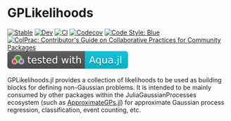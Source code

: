# GPLikelihoods

[![Stable](https://img.shields.io/badge/docs-stable-blue.svg)](https://JuliaGaussianProcesses.github.io/GPLikelihoods.jl/stable)
[![Dev](https://img.shields.io/badge/docs-dev-blue.svg)](https://JuliaGaussianProcesses.github.io/GPLikelihoods.jl/dev)
[![CI](https://github.com/JuliaGaussianProcesses/GPLikelihoods.jl/actions/workflows/CI.yml/badge.svg)](https://github.com/JuliaGaussianProcesses/GPLikelihoods.jl/actions/workflows/CI.yml)
[![Codecov](https://codecov.io/gh/JuliaGaussianProcesses/GPLikelihoods.jl/branch/master/graph/badge.svg)](https://codecov.io/gh/JuliaGaussianProcesses/GPLikelihoods.jl)
[![Code Style: Blue](https://img.shields.io/badge/code%20style-blue-4495d1.svg)](https://github.com/invenia/BlueStyle)
[![ColPrac: Contributor's Guide on Collaborative Practices for Community Packages](https://img.shields.io/badge/ColPrac-Contributor's%20Guide-blueviolet)](https://github.com/SciML/ColPrac)
[![Aqua QA](https://raw.githubusercontent.com/JuliaTesting/Aqua.jl/master/badge.svg)](https://github.com/JuliaTesting/Aqua.jl)

GPLikelihoods.jl provides a collection of likelihoods to be used as building
blocks for defining non-Gaussian problems.  It is intended to be mainly
consumed by other packages within the JuliaGaussianProcesses ecosystem (such as
[ApproximateGPs.jl](https://github.com/JuliaGaussianProcesses/ApproximateGPs.jl))
for approximate Gaussian process regression, classification, event counting,
etc. 
